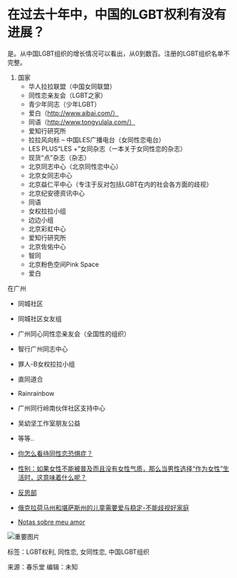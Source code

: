 # 在过去十年中，中国的LGBT权利有没有进展？

是。从中国LGBT组织的增长情况可以看出，从0到数百。注册的LGBT组织名单不完整。

1. 国家
   - 华人拉拉联盟（中国女同联盟）
   - 同性恋亲友会（LGBT之家）
   - 青少年同志（少年LGBT）
   - 爱白（http://www.aibai.com/）
   - 同语（http://www.tongyulala.com/）
   - 爱知行研究所
   - 拉拉风向标 – 中国LES广播电台（女同性恋电台）
   - LES PLUS“LES +”女同杂志（一本关于女同性恋的杂志）
   - 现货“点”杂志（杂志）
   - 北京同志中心（北京同性恋中心）
   - 北京女同志中心
   - 北京益仁平中心（专注于反对包括LGBT在内的社会各方面的歧视）
   - 北京纪安德资讯中心
   - 同语
   - 女权拉拉小组
   - 边边小组
   - 北京彩虹中心
   - 爱知行研究所
   - 北京佐佑中心
   - 智同
   - 北京粉色空间Pink Space
   - 爱白

在广州
   - 同城社区
   - 同城社区女友组
   - 广州同心同性恋亲友会（全国性的组织）
   - 智行广州同志中心
   - 罪人-B女权拉拉小组
   - 直同道合
   - Rainrainbow
   - 广州同行岭南伙伴社区支持中心
   - 吴幼坚工作室朋友公益
   - 等等..

- [你怎么看待同性恋恐惧症？](https://www.chunletang.com/11343/%e4%bd%a0%e6%80%8e%e4%b9%88%e7%9c%8b%e5%be%85%e5%90%8c%e6%80%a7%e6%81%8b%e6%81%8b%e6%83%85%ef%bc%9f.html)
- [性别：如果女性不能被普及而且没有女性气质，那么当男性选择“作为女性”生活时，这意味着什么呢？](https://www.chunletang.com/12347/%e6%80%a7%e5%88%ab%ef%bc%9a%e5%a6%82%e6%9e%9c%e5%a5%b3%e6%80%a7%e4%b8%8d%e8%83%bd%e8%be%b9%e6%99%9a%e8%80%8c%e4%b8%94%e6%b2%a1%e6%9c%89%e5%a5%b3%e6%80%a7%e6%b0%94%e8%b4%a8%ef%bc%8c%e9%82%a3.html)
- [反思部](https://www.chunletang.com/36789/%e5%8f%8d%e6%80%9d%e9%83%a8.html)
- [俄克拉荷马州和堪萨斯州的儿童需要爱与稳定-不能歧视好家庭](https://www.chunletang.com/38076/%e4%bf%84%e5%85%8b%e6%8b%89%e8%8d%b7%e9%a9%ac%e5%b7%9e%e5%92%8c%e5%a0%aa%e8%90%a8%e6%96%af%e5%b7%9e%e7%9a%84%e5%84%bf%e7%ab%a5%e9%9c%80%e8%a6%81%e7%88%b1%e4%b8%8e%e7%a8%b3%e5%ae%9a-%e4%b8%8d%e8%83%bd.html)
- [Notas sobre meu amor](https://www.chunletang.com/26989/notas-sobre-meu-amor.html)

![重要图片](https://www.chunletang.com/girls/a.jpg)

标签：LGBT权利, 同性恋, 女同性恋, 中国LGBT组织

来源：春乐堂
编辑：未知